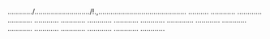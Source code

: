............/.........................../!.,........................................... ..........
............
............
............
............
............
............
............
............
.............
............
............
............
............
............
............
............
............


